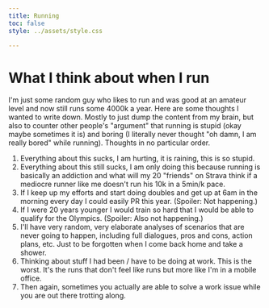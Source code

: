 ```yaml
---
title: Running
toc: false
style: ../assets/style.css

---
```

<script data-goatcounter="https://drtc.goatcounter.com/count" async src="https://gc.zgo.at/count.js"></script>

# What I think about when I run

I'm just some random guy who likes to run and was good at an amateur level and now still runs some 4000k a year. Here are some thoughts I wanted to write down. Mostly to just dump the content from my brain, but also to counter other people's "argument" that running is stupid (okay maybe sometimes it is) and boring (I literally never thought "oh damn, I am really bored" while running).  Thoughts in no particular order.

1. Everything about this sucks, I am hurting, it is raining, this is so stupid.
2. Everything about this still sucks, I am only doing this because running is basically an addiction and what will my 20 "friends" on Strava think if a mediocre runner like me doesn't run his 10k in a 5min/k pace.
3. If I keep up my efforts and start doing doubles and get up at 6am in the morning every day I could easily PR this year. (Spoiler: Not happening.)
4. If I were 20 years younger I would train so hard that I would be able to qualify for the Olympics. (Spoiler: Also not happening.)
5. I'll have very random, very elaborate analyses of scenarios that are never going to happen, including full dialogues, pros and cons, action plans, etc. Just to be forgotten when I come back home and take a shower.
6. Thinking about stuff I had been / have to be doing at work. This is the worst. It's the runs that don't feel like runs but more like I'm in a mobile office.
7. Then again, sometimes you actually are able to solve a work issue while you are out there trotting along.
